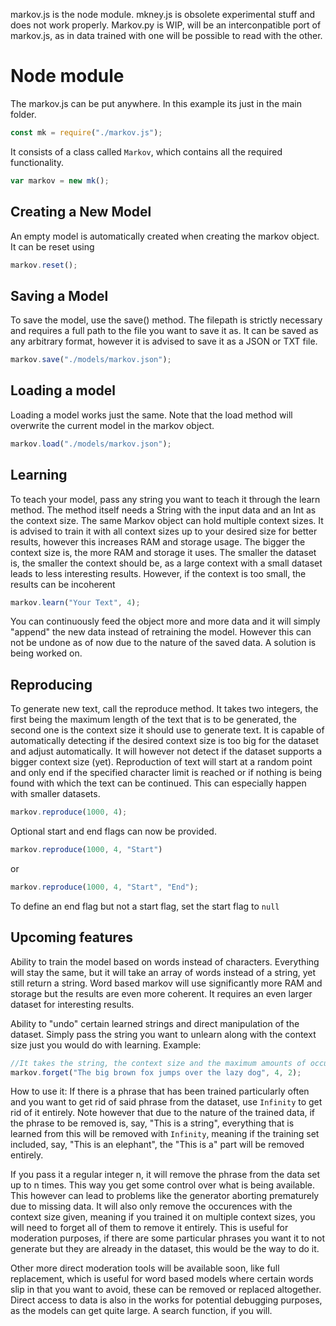 markov.js is the node module. mkney.js is obsolete experimental stuff and does not work properly. 
Markov.py is WIP, will be an interconpatible port of markov.js, as in data trained with one will be possible to read with the other. 

# Node module

The markov.js can be put anywhere. In this example its just in the main folder. 

```js
const mk = require("./markov.js");
```

It consists of a class called `Markov`, which contains all the required functionality. 

```js
var markov = new mk();
```

## Creating a New Model

An empty model is automatically created when creating the markov object. It can be reset using 
```js
markov.reset();
```

## Saving a Model

To save the model, use the save() method. The filepath is strictly necessary and requires a full path to the file you want to save it as. 
It can be saved as any arbitrary format, however it is advised to save it as a JSON or TXT file. 

```js
markov.save("./models/markov.json");
```

## Loading a model

Loading a model works just the same. Note that the load method will overwrite the current model in the markov object. 

```js
markov.load("./models/markov.json");
```

## Learning

To teach your model, pass any string you want to teach it through the learn method. 
The method itself needs a String with the input data and an Int as the context size. 
The same Markov object can hold multiple context sizes. It is advised to train it with all context sizes up to your desired size for better results, however this increases RAM and storage usage. 
The bigger the context size is, the more RAM and storage it uses. The smaller the dataset is, the smaller the context should be, as a large context with a small dataset leads to less interesting results. However, if the context is too small, the results can be incoherent 


```js
markov.learn("Your Text", 4);
```

You can continuously feed the object more and more data and it will simply "append" the new data instead of retraining the model. However this can not be undone as of now due to the nature of the saved data. A solution is being worked on. 

## Reproducing

To generate new text, call the reproduce method. It takes two integers, the first being the maximum length of the text that is to be generated, the second one is the context size it should use to generate text. 
It is capable of automatically detecting if the desired context size is too big for the dataset and adjust automatically. It will however not detect if the dataset supports a bigger context size (yet). 
Reproduction of text will start at a random point and only end if the specified character limit is reached or if nothing is being found with which the text can be continued. This can especially happen with smaller datasets. 

```js
markov.reproduce(1000, 4);
```

Optional start and end flags can now be provided. 

```js
markov.reproduce(1000, 4, "Start")
```
or
```js
markov.reproduce(1000, 4, "Start", "End");
```

To define an end flag but not a start flag, set the start flag to `null`

## Upcoming features

Ability to train the model based on words instead of characters. Everything will stay the same, but it will take an array of words instead of a string, yet still return a string.
Word based markov will use significantly more RAM and storage but the results are even more coherent. It requires an even larger dataset for interesting results.

Ability to "undo" certain learned strings and direct manipulation of the dataset. Simply pass the string you want to unlearn along with the context size just you would do with learning. Example:

```js
//It takes the string, the context size and the maximum amounts of occurrences that should be removed
markov.forget("The big brown fox jumps over the lazy dog", 4, 2);
```

How to use it: If there is a phrase that has been trained particularly often and you want to get rid of said phrase from the dataset, use `Infinity` to get rid of it entirely.
Note however that due to the nature of the trained data, if the phrase to be removed is, say, "This is a string", everything that is learned from this will be removed with `Infinity`,
meaning if the training set included, say, "This is an elephant", the "This is a" part will be removed entirely.

If you pass it a regular integer n, it will remove the phrase from the data set up to n times. This way you get some control over what is being available. This however can lead to problems like the generator aborting prematurely due to missing data.
It will also only remove the occurences with the context size given, meaning if you trained it on multiple context sizes, you will need to forget all of them to remove it entirely.
This is useful for moderation purposes, if there are some particular phrases you want it to not generate but they are already in the dataset, this would be the way to do it. 

Other more direct moderation tools will be available soon, like full replacement, which is useful for word based models where certain words slip in that you want to avoid, these can be removed or replaced altogether.
Direct access to data is also in the works for potential debugging purposes, as the models can get quite large. A search function, if you will. 
